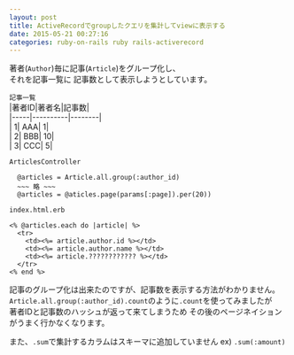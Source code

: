 ```yaml
---
layout: post
title: ActiveRecordでgroupしたクエリを集計してviewに表示する
date: 2015-05-21 00:27:16
categories: ruby-on-rails ruby rails-activerecord
---
```

<!-- {% raw %} -->
<p>著者(<code>Author</code>)毎に記事(<code>Article</code>)をグループ化し、<br>
それを記事一覧に 記事数として表示しようとしています。</p>

<p><code>記事一覧</code><br>
|著者ID|著者名|記事数|<br>
|-----|----------|--------|<br>
|       1|  AAA|       1|<br>
|       2|  BBB|      10|<br>
|       3|  CCC|       5|</p>

<p><code>ArticlesController</code></p>

<pre><code>  @articles = Article.all.group(:author_id)
  ~~~ 略 ~~~
  @articles = @aticles.page(params[:page]).per(20))
</code></pre>

<p><code>index.html.erb</code></p>

<pre><code>&lt;% @articles.each do |article| %&gt;
  &lt;tr&gt;
    &lt;td&gt;&lt;%= article.author.id %&gt;&lt;/td&gt;
    &lt;td&gt;&lt;%= article.author.name %&gt;&lt;/td&gt;
    &lt;td&gt;&lt;%= article.???????????? %&gt;&lt;/td&gt;
  &lt;/tr&gt;
&lt;% end %&gt;
</code></pre>

<p>記事のグループ化は出来たのですが、記事数を表示する方法がわかりません。<br>
<code>Article.all.group(:author_id).count</code>のように<code>.count</code>を使ってみましたが<br>
著者IDと記事数のハッシュが返って来てしまうため その後のページネイションがうまく行かなくなります。</p>

<p>また、<code>.sum</code>で集計するカラムはスキーマに追加していません ex) <code>.sum(:amount)</code></p>
<!-- {% endraw %} -->
